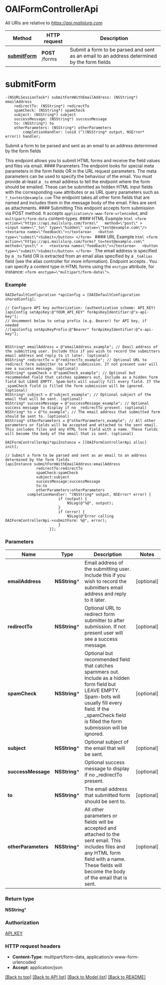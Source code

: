 # OAIFormControllerApi

All URIs are relative to *https://api.mailslurp.com*

Method | HTTP request | Description
------------- | ------------- | -------------
[**submitForm**](OAIFormControllerApi.md#submitform) | **POST** /forms | Submit a form to be parsed and sent as an email to an address determined by the form fields


# **submitForm**
```objc
-(NSURLSessionTask*) submitFormWithEmailAddress: (NSString*) emailAddress
    redirectTo: (NSString*) redirectTo
    spamCheck: (NSString*) spamCheck
    subject: (NSString*) subject
    successMessage: (NSString*) successMessage
    to: (NSString*) to
    otherParameters: (NSString*) otherParameters
        completionHandler: (void (^)(NSString* output, NSError* error)) handler;
```

Submit a form to be parsed and sent as an email to an address determined by the form fields

This endpoint allows you to submit HTML forms and receive the field values and files via email.   #### Parameters The endpoint looks for special meta parameters in the form fields OR in the URL request parameters. The meta parameters can be used to specify the behaviour of the email.   You must provide at-least a `_to` email address to tell the endpoint where the form should be emailed. These can be submitted as hidden HTML input fields with the corresponding `name` attributes or as URL query parameters such as `?_to=test@example.com`  The endpoint takes all other form fields that are named and includes them in the message body of the email. Files are sent as attachments.  #### Submitting This endpoint accepts form submission via POST method. It accepts `application/x-www-form-urlencoded`, and `multipart/form-data` content-types.  #### HTML Example ```html <form    action=\"https://api.mailslurp.com/forms\"   method=\"post\" >   <input name=\"_to\" type=\"hidden\" value=\"test@example.com\"/>   <textarea name=\"feedback\"></textarea>   <button type=\"submit\">Submit</button> </form> ```  #### URL Example ```html <form    action=\"https://api.mailslurp.com/forms?_to=test@example.com\"   method=\"post\" >   <textarea name=\"feedback\"></textarea>   <button type=\"submit\">Submit</button> </form> ```    The email address is specified by a `_to` field OR is extracted from an email alias specified by a `_toAlias` field (see the alias controller for more information).  Endpoint accepts .  You can specify a content type in HTML forms using the `enctype` attribute, for instance: `<form enctype=\"multipart/form-data\">`.  

### Example 
```objc
OAIDefaultConfiguration *apiConfig = [OAIDefaultConfiguration sharedConfig];

// Configure API key authorization: (authentication scheme: API_KEY)
[apiConfig setApiKey:@"YOUR_API_KEY" forApiKeyIdentifier:@"x-api-key"];
// Uncomment below to setup prefix (e.g. Bearer) for API key, if needed
//[apiConfig setApiKeyPrefix:@"Bearer" forApiKeyIdentifier:@"x-api-key"];


NSString* emailAddress = @"emailAddress_example"; // Email address of the submitting user. Include this if you wish to record the submitters email address and reply to it later. (optional)
NSString* redirectTo = @"redirectTo_example"; // Optional URL to redirect form submitter to after submission. If not present user will see a success message. (optional)
NSString* spamCheck = @"spamCheck_example"; // Optional but recommended field that catches spammers out. Include as a hidden form field but LEAVE EMPTY. Spam-bots will usually fill every field. If the _spamCheck field is filled the form submission will be ignored. (optional)
NSString* subject = @"subject_example"; // Optional subject of the email that will be sent. (optional)
NSString* successMessage = @"successMessage_example"; // Optional success message to display if no _redirectTo present. (optional)
NSString* to = @"to_example"; // The email address that submitted form should be sent to. (optional)
NSString* otherParameters = @"otherParameters_example"; // All other parameters or fields will be accepted and attached to the sent email. This includes files and any HTML form field with a name. These fields will become the body of the email that is sent. (optional)

OAIFormControllerApi*apiInstance = [[OAIFormControllerApi alloc] init];

// Submit a form to be parsed and sent as an email to an address determined by the form fields
[apiInstance submitFormWithEmailAddress:emailAddress
              redirectTo:redirectTo
              spamCheck:spamCheck
              subject:subject
              successMessage:successMessage
              to:to
              otherParameters:otherParameters
          completionHandler: ^(NSString* output, NSError* error) {
                        if (output) {
                            NSLog(@"%@", output);
                        }
                        if (error) {
                            NSLog(@"Error calling OAIFormControllerApi->submitForm: %@", error);
                        }
                    }];
```

### Parameters

Name | Type | Description  | Notes
------------- | ------------- | ------------- | -------------
 **emailAddress** | **NSString***| Email address of the submitting user. Include this if you wish to record the submitters email address and reply to it later. | [optional] 
 **redirectTo** | **NSString***| Optional URL to redirect form submitter to after submission. If not present user will see a success message. | [optional] 
 **spamCheck** | **NSString***| Optional but recommended field that catches spammers out. Include as a hidden form field but LEAVE EMPTY. Spam-bots will usually fill every field. If the _spamCheck field is filled the form submission will be ignored. | [optional] 
 **subject** | **NSString***| Optional subject of the email that will be sent. | [optional] 
 **successMessage** | **NSString***| Optional success message to display if no _redirectTo present. | [optional] 
 **to** | **NSString***| The email address that submitted form should be sent to. | [optional] 
 **otherParameters** | **NSString***| All other parameters or fields will be accepted and attached to the sent email. This includes files and any HTML form field with a name. These fields will become the body of the email that is sent. | [optional] 

### Return type

**NSString***

### Authorization

[API_KEY](../README.md#API_KEY)

### HTTP request headers

 - **Content-Type**: multipart/form-data, application/x-www-form-urlencoded
 - **Accept**: application/json

[[Back to top]](#) [[Back to API list]](../README.md#documentation-for-api-endpoints) [[Back to Model list]](../README.md#documentation-for-models) [[Back to README]](../README.md)

